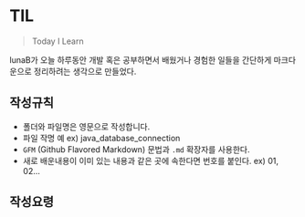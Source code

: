# TIL
> Today I Learn

lunaB가 오늘 하루동안 개발 혹은 공부하면서 배웠거나 경험한 일들을 간단하게 마크다운으로 정리하려는 생각으로 만들었다.

## 작성규칙
- 폴더와 파일명은 영문으로 작성합니다.
- 파일 작명 예 ex) java_database_connection
- `GFM` (Github Flavored Markdown) 문법과 `.md` 확장자를 사용한다.
- 새로 배운내용이 이미 있는 내용과 같은 곳에 속한다면 번호를 붙인다. ex) 01, 02...

## 작성요령



